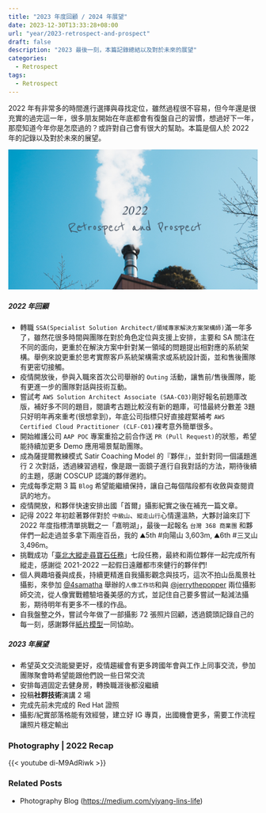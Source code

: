 ```yaml
---
title: "2023 年度回顧 / 2024 年展望"
date: 2023-12-30T13:33:28+08:00
url: "year/2023-retrospect-and-prospect"
draft: false
description: "2023 最後一刻，本篇記錄總結以及對於未來的展望"
categories:
  - Retrospect
tags:
  - Retrospect
---
```



2022 年有非常多的時間進行選擇與尋找定位，雖然過程很不容易，但今年還是很充實的過完這一年，很多朋友開始在年底都會有復盤自己的習慣，想過好下一年，那麼知道今年你是怎麼過的？或許對自己會有很大的幫助。本篇是個人於 2022 年的記錄以及對於未來的展望。

![](images/01.png)


##### [](#2022-年回顧 " 2022 年回顧")2022 年回顧

- 轉職 `SSA(Specialist Solution Architect/領域專家解決方案架構師)`滿一年多了，雖然花很多時間與團隊在對於角色定位與支援上安排，主要和 SA 關注在不同的面向，更重於在解決方案中針對某一領域的問題提出相對應的系統架構。舉例來說更重於思考實際客戶系統架構需求或系統設計面，並和售後團隊有更密切接觸。
- 疫情開放後，參與入職來首次公司舉辦的 `Outing` 活動，讓售前/售後團隊，能有更進一步的團隊對話與技術互動。
- 嘗試考 `AWS Solution Architect Associate (SAA-C03)`剛好報名前題庫改版，補好多不同的題目，閱讀考古題比較沒有新的題庫，可惜最終分數差 3題只好明年再來重考(很想拿到)，年底公司指標只好直接趕緊補考 `AWS Certified Cloud Practitioner (CLF-C01)`裸考意外簡單很多。
- 開始維護公司 `AAP POC` 專案重拾之前合作送 `PR (Pull Request)`的狀態，希望能持續加更多 Demo 應用場景幫助團隊。
- 成為薩提爾教練模式 Satir Coaching Model 的『夥伴』，並針對同一個議題進行 2 次對話，透過練習過程，像是跟一面鏡子進行自我對話的方法，期待後續的主題，感謝 COSCUP 認識的夥伴邀約。
- 完成每季定期 3 篇 `Blog` 希望能繼續保持，讓自己每個階段都有收斂與查閱資訊的地方。    
- 疫情開放，和夥伴快速安排出國「首爾」攝影紀實之後在補充一篇文章。
- 記得 2022 年初趁著夥伴對於 `中級山`、`縱走山行`心情還溫熱，大夥討論來訂下 2022 年度指標清單挑戰之一「嘉明湖」，最後一起報名 `台灣 368 商業團` 和夥伴們一起走過並多拿下兩座百岳，我的 ⛰5th #向陽山 3,603m, ⛰6th #三叉山 3,496m。
- 挑戰成功「[臺北大縱走尋寶石任務]((https://taipeigrandtrail.travel.taipei/))」七段任務，最終和兩位夥伴一起完成所有縱走，感謝從 2021-2022 一起假日遠離都市來健行的夥伴們!
- 個人興趣培養與成長，持續更精進自我攝影觀念與技巧，這次不拍山岳風景社攝影，來參加 [@4samatha](https://www.instagram.com/4samantha) 舉辦的`人像工作坊`和與 [@jerrythepopper](https://www.instagram.com/jerrythepopper/) 兩位攝影師交流，從人像實戰體驗培養美感的方式，並記住自己要多嘗試一點減法攝影，期待明年有更多不一樣的作品。
- 自我盤整之外，嘗試今年做了一部攝影 72 張照片回顧，透過鏡頭記錄自己的每一刻，感謝夥伴[紙片模型](https://www.youtube.com/channel/UCI2WLm8J8y_Upm0dVdGZFQg/videos)一同協助。

##### [](#2023-年展望 " 2023 年展望 ")2023 年展望

- 希望英文交流能變更好，疫情趨緩會有更多跨國年會與工作上同事交流，參加團隊聚會時希望能跟他們說一些日常交流
- 安排每週固定去健身房，轉換職涯後都沒繼續
- 投稿**社群技術**演講 2 場 
- 完成先前未完成的 Red Hat 證照
- 攝影/紀實部落格能有效經營，建立好 IG 專頁，出國機會更多，需要工作流程讓照片穩定輸出


### Photography | 2022 Recap

{{< youtube di-M9AdRiwk >}}

### Related Posts

- Photography Blog (https://medium.com/yiyang-lins-life)


